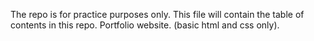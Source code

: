 The repo is for practice purposes only.
This file will contain the table of contents in this repo.
Portfolio website. (basic html and css only).